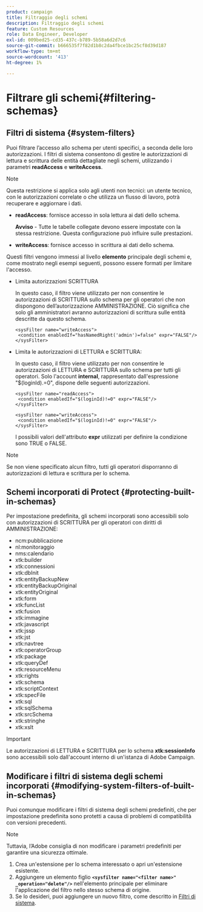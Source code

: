 ```yaml
---
product: campaign
title: Filtraggio degli schemi
description: Filtraggio degli schemi
feature: Custom Resources
role: Data Engineer, Developer
exl-id: 009bed25-cd35-437c-b789-5b58a6d2d7c6
source-git-commit: b666535f7f82d1b8c2da4fbce1bc25cf8d39d187
workflow-type: tm+mt
source-wordcount: '413'
ht-degree: 1%

---
```


# Filtrare gli schemi{#filtering-schemas}

## Filtri di sistema {#system-filters}

Puoi filtrare l’accesso allo schema per utenti specifici, a seconda delle loro autorizzazioni. I filtri di sistema consentono di gestire le autorizzazioni di lettura e scrittura delle entità dettagliate negli schemi, utilizzando i parametri **readAccess** e **writeAccess**.

>[!NOTE]
>
>Questa restrizione si applica solo agli utenti non tecnici: un utente tecnico, con le autorizzazioni correlate o che utilizza un flusso di lavoro, potrà recuperare e aggiornare i dati.

* **readAccess**: fornisce accesso in sola lettura ai dati dello schema.

  **Avviso** - Tutte le tabelle collegate devono essere impostate con la stessa restrizione. Questa configurazione può influire sulle prestazioni.

* **writeAccess**: fornisce accesso in scrittura ai dati dello schema.

Questi filtri vengono immessi al livello **elemento** principale degli schemi e, come mostrato negli esempi seguenti, possono essere formati per limitare l&#39;accesso.

* Limita autorizzazioni SCRITTURA

  In questo caso, il filtro viene utilizzato per non consentire le autorizzazioni di SCRITTURA sullo schema per gli operatori che non dispongono dell’autorizzazione AMMINISTRAZIONE. Ciò significa che solo gli amministratori avranno autorizzazioni di scrittura sulle entità descritte da questo schema.

  ```
  <sysFilter name="writeAccess">      
   <condition enabledIf="hasNamedRight('admin')=false" expr="FALSE"/>    
  </sysFilter>
  ```

* Limita le autorizzazioni di LETTURA e SCRITTURA:

  In questo caso, il filtro viene utilizzato per non consentire le autorizzazioni di LETTURA e SCRITTURA sullo schema per tutti gli operatori. Solo l&#39;account **internal**, rappresentato dall&#39;espressione &quot;$(loginId).=0&quot;, dispone delle seguenti autorizzazioni.

  ```
  <sysFilter name="readAccess"> 
   <condition enabledIf="$(loginId)!=0" expr="FALSE"/>
  </sysFilter>
  
  <sysFilter name="writeAccess">  
   <condition enabledIf="$(loginId)!=0" expr="FALSE"/>
  </sysFilter>
  ```

  I possibili valori dell&#39;attributo **expr** utilizzati per definire la condizione sono TRUE o FALSE.

>[!NOTE]
>
>Se non viene specificato alcun filtro, tutti gli operatori disporranno di autorizzazioni di lettura e scrittura per lo schema.

## Schemi incorporati di Protect {#protecting-built-in-schemas}

Per impostazione predefinita, gli schemi incorporati sono accessibili solo con autorizzazioni di SCRITTURA per gli operatori con diritti di AMMINISTRAZIONE:

* ncm:pubblicazione
* nl:monitoraggio
* nms:calendario
* xtk:builder
* xtk:connessioni
* xtk:dbInit
* xtk:entityBackupNew
* xtk:entityBackupOriginal
* xtk:entityOriginal
* xtk:form
* xtk:funcList
* xtk:fusion
* xtk:immagine
* xtk:javascript
* xtk:jssp
* xtk:jst
* xtk:navtree
* xtk:operatorGroup
* xtk:package
* xtk:queryDef
* xtk:resourceMenu
* xtk:rights
* xtk:schema
* xtk:scriptContext
* xtk:specFile
* xtk:sql
* xtk:sqlSchema
* xtk:srcSchema
* xtk:stringhe
* xtk:xslt

>[!IMPORTANT]
>
>Le autorizzazioni di LETTURA e SCRITTURA per lo schema **xtk:sessionInfo** sono accessibili solo dall&#39;account interno di un&#39;istanza di Adobe Campaign.

## Modificare i filtri di sistema degli schemi incorporati {#modifying-system-filters-of-built-in-schemas}

Puoi comunque modificare i filtri di sistema degli schemi predefiniti, che per impostazione predefinita sono protetti a causa di problemi di compatibilità con versioni precedenti.

>[!NOTE]
>
>Tuttavia, l’Adobe consiglia di non modificare i parametri predefiniti per garantire una sicurezza ottimale.

1. Crea un&#39;estensione per lo schema interessato o apri un&#39;estensione esistente.
1. Aggiungere un elemento figlio **`<sysfilter name="<filter name>" _operation="delete"/>`** nell&#39;elemento principale per eliminare l&#39;applicazione del filtro nello stesso schema di origine.
1. Se lo desideri, puoi aggiungere un nuovo filtro, come descritto in [Filtri di sistema](#system-filters).
